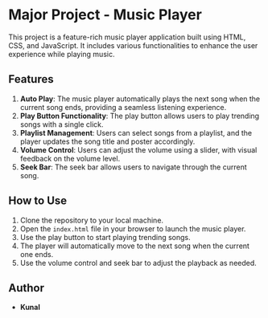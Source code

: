 # Major Project - Music Player

This project is a feature-rich music player application built using HTML, CSS, and JavaScript. It includes various functionalities to enhance the user experience while playing music.

## Features

1. **Auto Play**: The music player automatically plays the next song when the current song ends, providing a seamless listening experience.
2. **Play Button Functionality**: The play button allows users to play trending songs with a single click.
3. **Playlist Management**: Users can select songs from a playlist, and the player updates the song title and poster accordingly.
4. **Volume Control**: Users can adjust the volume using a slider, with visual feedback on the volume level.
5. **Seek Bar**: The seek bar allows users to navigate through the current song.


## How to Use

1. Clone the repository to your local machine.
2. Open the `index.html` file in your browser to launch the music player.
3. Use the play button to start playing trending songs.
4. The player will automatically move to the next song when the current one ends.
5. Use the volume control and seek bar to adjust the playback as needed.

## Author

- **Kunal**